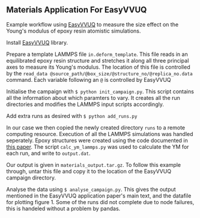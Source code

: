 ## Materials Application For EasyVVUQ

Example workflow using [EasyVVUQ](https://easyvvuq.readthedocs.io/en/latest/index.html) to measure the size effect on the Young's modulus of epoxy resin atomistic simulations.

Install [EasyVVUQ](https://easyvvuq.readthedocs.io/en/latest/installation.html) library.

Prepare a template LAMMPS file `in.deform_template`. This file reads in an equilibrated epoxy resin structure and stretches it along all three principal axes to measure its Young's modulus. The location of this file is controlled by the `read_data @source_path/@box_size/@structure_no/@replica_no.data` command. Each variable following an `@` is controlled by EasyVVUQ

Initialise the campaign with `$ python init_campaign.py`. This script contains all the information about which paramters to vary. It creates all the run directories and modifies the LAMMPS input scripts accordingly. 

Add extra runs as desired with `$ python add_runs.py`

In our case we then copied the newly created directory `runs` to a remote computing resource. Execution of all the LAMMPS simulations was handled seperately. Epoxy structures were created using the code documented in [this paper](https://doi.org/10.1002/adts.201800168). The script `calc_ym_lammps.py` was used to calculate the YM for each run, and write to `output.dat`.

Our output is given in `materials_output.tar.gz`. To follow this example through, untar this file and copy it to the location of the EasyVVUQ campaign directory.

Analyse the data using `$ analyse_campaign.py`. This gives the output mentioned in the EasyVVUQ application paper's main text, and the datafile for plotting figure 1. Some of the runs did not complete due to node failures, this is handeled without a problem by pandas.
